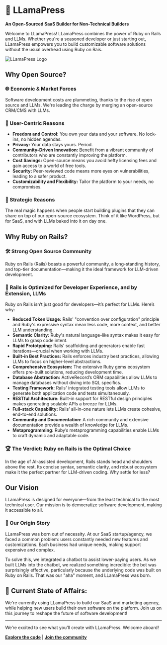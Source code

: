 # 🦙 LLamaPress

**An Open-Sourced SaaS Builder for Non-Technical Builders**

Welcome to LLamaPress! LLamaPress combines the power of Ruby on Rails and LLMs. Whether you're a seasoned developer or just starting out, LLamaPress empowers you to build customizable software solutions without the usual overhead using Ruby on Rais.

![LLamaPress Logo](https://service-jobs-images.s3.us-east-2.amazonaws.com/7rl98t1weu387r43il97h6ipk1l7)

## Why Open Source?

### 🌐 Economic & Market Forces
Software development costs are plummeting, thanks to the rise of open source and LLMs. We're leading the charge by merging an open-source CRM/CMS with LLMs.

### 👤 User-Centric Reasons
- **Freedom and Control:** You own your data and your software. No lock-ins, no hidden agendas.
- **Privacy:** Your data stays yours. Period.
- **Community-Driven Innovation:** Benefit from a vibrant community of contributors who are constantly improving the platform.
- **Cost Savings:** Open-source means you avoid hefty licensing fees and gain access to a world of free tools.
- **Security:** Peer-reviewed code means more eyes on vulnerabilities, leading to a safer product.
- **Customizability and Flexibility:** Tailor the platform to your needs, no compromises.

### 🚀 Strategic Reasons
The real magic happens when people start building plugins that they can share on top of our open-source ecosystem. Think of it like WordPress, but for SaaS, and with LLMs baked into it on day one.

## Why Ruby on Rails?

### 🛠 Strong Open Source Community
Ruby on Rails (Rails) boasts a powerful community, a long-standing history, and top-tier documentation—making it the ideal framework for LLM-driven development.

### 🎯 Rails is Optimized for Developer Experience, and by Extension, LLMs
Ruby on Rails isn’t just good for developers—it’s perfect for LLMs. Here’s why:

- **Reduced Token Usage:** Rails' "convention over configuration" principle and Ruby's expressive syntax mean less code, more context, and better LLM understanding.
- **Semantic Clarity:** Ruby's natural language-like syntax makes it easy for LLMs to grasp code intent.
- **Rapid Prototyping:** Rails' scaffolding and generators enable fast iterations—crucial when working with LLMs.
- **Built-in Best Practices:** Rails enforces industry best practices, allowing LLMs to focus on higher-level abstractions.
- **Comprehensive Ecosystem:** The extensive Ruby gems ecosystem offers pre-built solutions, reducing development time.
- **Database Abstraction:** ActiveRecord’s ORM capabilities allow LLMs to manage databases without diving into SQL specifics.
- **Testing Framework:** Rails' integrated testing tools allow LLMs to generate both application code and tests simultaneously.
- **RESTful Architecture:** Built-in support for RESTful design principles makes generating scalable APIs a breeze for LLMs.
- **Full-stack Capability:** Rails’ all-in-one nature lets LLMs create cohesive, end-to-end solutions.
- **Community and Documentation:** A rich community and extensive documentation provide a wealth of knowledge for LLMs.
- **Metaprogramming:** Ruby’s metaprogramming capabilities enable LLMs to craft dynamic and adaptable code.

### 🏆 The Verdict: Ruby on Rails is the Optimal Choice
In the age of AI-assisted development, Rails stands head and shoulders above the rest. Its concise syntax, semantic clarity, and robust ecosystem make it the perfect partner for LLM-driven coding. Why settle for less?

## Our Vision

LLamaPress is designed for everyone—from the least technical to the most technical user. Our mission is to democratize software development, making it accessible to all.

### 🌱 Our Origin Story
LLamaPress was born out of necessity. At our SaaS startup/agency, we faced a common problem: users constantly needed new features and customizations. Each business had unique needs, making support expensive and complex.

To solve this, we integrated a chatbot to assist lower-paying users. As we built LLMs into the chatbot, we realized something incredible: the bot was surprisingly effective, particularly because the underlying code was built on Ruby on Rails. That was our "aha" moment, and LLamaPress was born.

## 🏁 Current State of Affairs:

We're currently using LLamaPress to build our SaaS and marketing agency, while helping new users build their own software on the platform. Join us on this journey to reshape the future of software development!

---

We’re excited to see what you’ll create with LLamaPress. Welcome aboard!

**[Explore the code](#)** | **[Join the community](#)**